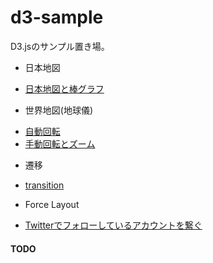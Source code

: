 d3-sample
=========
D3.jsのサンプル置き場。  

* 日本地図
 - [日本地図と棒グラフ](http://lisian.github.io/d3-sample/japan_map/)
* 世界地図(地球儀)
 - [自動回転](http://lisian.github.io/d3-sample/world_map/)
 - [手動回転とズーム](http://lisian.github.io/d3-sample/world_map/manual_rotation.html)
* 遷移
 - [transition](http://lisian.github.io/d3-sample/transition/)
* Force Layout
 - [Twitterでフォローしているアカウントを繋ぐ](http://lisian.github.io/d3-sample/force_layout/)

#### TODO


